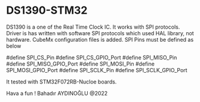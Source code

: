# DS1390-STM32
DS1390 is a one of the Real Time Clock IC. It works with SPI protocols. 
Driver is has written with software SPI protocols which used HAL library, not hardware.
CubeMx configuration files is added.
SPI Pins must be defined as below

#define SPI_CS_Pin
#define SPI_CS_GPIO_Port
#define SPI_MISO_Pin 
#define SPI_MISO_GPIO_Port 
#define SPI_MOSI_Pin 
#define SPI_MOSI_GPIO_Port
#define SPI_SCLK_Pin
#define SPI_SCLK_GPIO_Port

It tested with STM32F072RB-Nucloe boards.

Hava a fun !
Bahadır AYDINOĞLU  @2022


